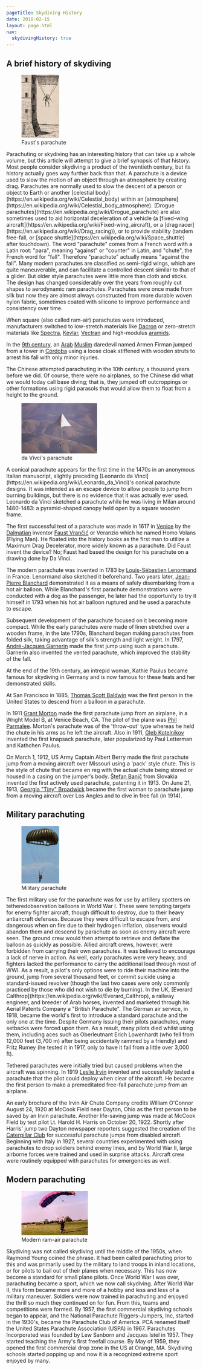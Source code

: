 ```yaml
---
pageTitle: Skydiving History
date: 2018-02-15
layout: page.html
nav:
  skydivingHistory: true
---
```


## A brief history of skydiving

<figure class="figure figure--float-left"><img src="../img/homo-volans.jpg" alt="Faust's parachute"><figcaption>Faust's parachute</figcaption></figure>Parachuting or skydiving has an interesting history that can take up a whole volume, but this article will attempt to give a brief synopsis of that history. Most people consider skydiving a product of the twentieth century, but its history actually goes way further back than that.
A parachute is a device used to slow the motion of an object through an atmosphere by creating drag. Parachutes are normally used to slow the descent of a person or object to Earth or another [celestial body](https://en.wikipedia.org/wiki/Celestial_body) within an [atmosphere](https://en.wikipedia.org/wiki/Celestial_body_atmosphere). [Drogue parachutes](https://en.wikipedia.org/wiki/Drogue_parachute) are also sometimes used to aid horizontal deceleration of a vehicle (a [fixed-wing aircraft](https://en.wikipedia.org/wiki/Fixed-wing_aircraft), or a [drag racer](https://en.wikipedia.org/wiki/Drag_racing)), or to provide stability (tandem free-fall, or [space shuttle](https://en.wikipedia.org/wiki/Space_shuttle) after touchdown). The word "parachute" comes from a French word with a Latin root: "para", meaning "against" or "counter" in Latin, and "chute", the French word for "fall". Therefore "parachute" actually means "against the fall". Many modern parachutes are classified as semi-rigid wings, which are quite maneuverable, and can facilitate a controlled descent similar to that of a glider. But older style parachutes were little more than cloth and sticks. The design has changed considerably over the years from roughly cut shapes to aerodynamic ram parachutes. Parachutes were once made from silk but now they are almost always constructed from more durable woven nylon fabric, sometimes coated with silicone to improve performance and consistency over time.

When square (also called ram-air) parachutes were introduced, manufacturers switched to low-stretch materials like [Dacron](https://en.wikipedia.org/wiki/Dacron) or zero-stretch materials like [Spectra](https://en.wikipedia.org/wiki/Ultra-high-molecular-weight_polyethylene#Fiber), [Kevlar](https://en.wikipedia.org/wiki/Kevlar), [Vectran](https://en.wikipedia.org/wiki/Vectran) and high-modulus [aramids](https://en.wikipedia.org/wiki/Aramid).

In the [9th century](https://en.wikipedia.org/wiki/9th_century), an [Arab](https://en.wikipedia.org/wiki/Arab) [Muslim](https://en.wikipedia.org/wiki/Muslim) daredevil named Armen Firman jumped from a tower in [Córdoba](https://en.wikipedia.org/wiki/Córdoba%2C_Spain) using a loose cloak stiffened with wooden struts to arrest his fall with only minor injuries.

The Chinese attempted parachuting in the 10th century, a thousand years before we did. Of course, there were no airplanes, so the Chinese did what we would today call base diving; that is, they jumped off outcroppings or other formations using rigid parasols that would allow them to float from a height to the ground. 

<figure class="figure figure--float-right"><img src="../img/davincichute.jpg" alt="da Vivci's parachute"><figcaption>da Vivci's parachute</figcaption></figure>A conical parachute appears for the first time in the 1470s in an anonymous Italian manuscript, slightly preceding [Leonardo da Vinci](https://en.wikipedia.org/wiki/Leonardo_da_Vinci)'s conical parachute designs. It was intended as an escape device to allow people to jump from burning buildings, but there is no evidence that it was actually ever used. Leonardo da Vinci sketched a parachute while he was living in Milan around 1480-1483: a pyramid-shaped canopy held open by a square wooden frame. 

The first successful test of a parachute was made in 1617 in [Venice](https://en.wikipedia.org/wiki/Venice) by the [Dalmatian](https://en.wikipedia.org/wiki/Dalmatia) inventor [Faust Vrančić](https://en.wikipedia.org/wiki/Faust_Vrančić) or Veranzio which he named Homo Volans (Flying Man). He floated into the history books as the first man to utilize a Maximum Drag Decelerator, more widely known as a parachute. Did Faust invent the device? No; Faust had based the design for his parachute on a drawing done by Da Vinci.

The modern parachute was invented in 1783 by [Louis-Sébastien Lenormand](https://en.wikipedia.org/wiki/Louis-Sébastien_Lenormand) in France. Lenormand also sketched it beforehand. Two years later, [Jean-Pierre Blanchard](https://en.wikipedia.org/wiki/Jean-Pierre_Blanchard) demonstrated it as a means of safely disembarking from a hot air balloon. While Blanchard's first parachute demonstrations were conducted with a dog as the passenger, he later had the opportunity to try it himself in 1793 when his hot air balloon ruptured and he used a parachute to escape.

Subsequent development of the parachute focused on it becoming more compact. While the early parachutes were made of linen stretched over a wooden frame, in the late 1790s, Blanchard began making parachutes from folded silk, taking advantage of silk's strength and light weight. In 1797, [André-Jacques Garnerin](https://en.wikipedia.org/wiki/André_Garnerin) made the first jump using such a parachute. Garnerin also invented the vented parachute, which improved the stability of the fall.

At the end of the 19th century, an intrepid woman, Kathie Paulus became famous for skydiving in Germany and is now famous for these feats and her demonstrated skills.

At San Francisco in 1885, [Thomas Scott Baldwin](https://en.wikipedia.org/wiki/Thomas_Scott_Baldwin) was the first person in the United States to descend from a balloon in a parachute.

In 1911 [Grant Morton](https://en.wikipedia.org/wiki/Grant_Morton) made the first parachute jump from an airplane, in a Wright Model B, at Venice Beach, CA. The pilot of the plane was [Phil Parmalee](https://en.wikipedia.org/wiki/Phil_Parmalee). Morton's parachute was of the 'throw-out' type whereas he held the chute in his arms as he left the aircraft. Also in 1911, [Gleb Kotelnikov](https://en.wikipedia.org/wiki/Gleb_Kotelnikov) invented the first knapsack parachute, later popularized by Paul Letterman and Kathchen Paulus.

On March 1, 1912, US Army Captain Albert Berry made the first parachute jump from a moving aircraft over Missouri using a 'pack' style chute. This is the style of chute that became en reg with the actual chute being stored or housed in a casing on the jumper's body. [Štefan Banič](https://en.wikipedia.org/wiki/Štefan_Banič) from Slovakia invented the first actively used parachute, patenting it in 1913. On June 21, 1913, [Georgia "Tiny" Broadwick](https://en.wikipedia.org/wiki/Tiny_Broadwick) became the first woman to parachute jump from a moving aircraft over Los Angles and to dive in free fall (in 1914).

## Military parachuting

<figure class="figure figure--float-left"><img src="../img/round.jpg" alt="Military parachute"><figcaption>Military parachute</figcaption></figure>The first military use for the parachute was for use by artillery spotters on tetheredobservation balloons in World War I. These were tempting targets for enemy fighter aircraft, though difficult to destroy, due to their heavy antiaircraft defenses. Because they were difficult to escape from, and dangerous when on fire due to their hydrogen inflation, observers would abandon them and descend by parachute as soon as enemy aircraft were seen. The ground crew would then attempt to retrieve and deflate the balloon as quickly as possible. Allied aircraft crews, however, were forbidden from carrying their own parachutes. It was believed to encourage a lack of nerve in action. As well, early parachutes were very heavy, and fighters lacked the performance to carry the additional load through most of WWI. As a result, a pilot's only options were to ride their machine into the ground, jump from several thousand feet, or commit suicide using a standard-issued revolver (though the last two cases were only commonly practiced by those who did not wish to die by burning). In the UK, [Everard Calthrop](https://en.wikipedia.org/wiki/Everard_Calthrop), a railway engineer, and breeder of Arab horses, invented and marketed through his Aerial Patents Company a "British Parachute". The German air service, in 1918, became the world's first to introduce a standard parachute and the only one at the time. Despite Germany issuing their pilots parachutes, many setbacks were forced upon them. As a result, many pilots died whilst using them, including aces such as Oberleutnant Erich Lowenhardt (who fell from 12,000 feet (3,700 m) after being accidentally rammed by a friendly) and Fritz Rumey (he tested it in 1917, only to have it fail from a little over 3,000 ft).

Tethered parachutes were initially tried but caused problems when the aircraft was spinning. In 1919 [Leslie Irvin](https://en.wikipedia.org/wiki/Leslie_Irvin) invented and successfully tested a parachute that the pilot could deploy when clear of the aircraft. He became the first person to make a premeditated free-fall parachute jump from an airplane.

An early brochure of the Irvin Air Chute Company credits William O'Connor August 24, 1920 at McCook Field near Dayton, Ohio as the first person to be saved by an Irvin parachute. Another life-saving jump was made at McCook Field by test pilot Lt. Harold H. Harris on October 20, 1922. Shortly after Harris' jump two Dayton newspaper reporters suggested the creation of the [Caterpillar Club](https://en.wikipedia.org/wiki/Caterpillar_Club) for successful parachute jumps from disabled aircraft. Beginning with Italy in 1927, several countries experimented with using parachutes to drop soldiers behind enemy lines, and by World War II, large airborne forces were trained and used in surprise attacks. Aircraft crew were routinely equipped with parachutes for emergencies as well.

## Modern parachuting

<figure class="figure figure--float-right"><img src="../img/bill.jpg" alt="Modern ram-air parachute"><figcaption>Modern ram-air parachute</figcaption></figure>Skydiving was not called skydiving until the middle of the 1950s, when Raymond Young coined the phrase. It had been called parachuting prior to this and was primarily used by the military to land troops in inland locations, or for pilots to bail out of their planes when necessary. This has now become a standard for small plane pilots. Once World War I was over, parachuting became a sport, which we now call skydiving. After World War II, this form became more and more of a hobby and less and less of a military maneuver. Soldiers were now trained in parachuting and enjoyed the thrill so much they continued on for fun. From this, teams and competitions were formed. By 1957, the first commercial skydiving schools began to appear, and the National Parachute Riggers-Jumpers, Inc, started in the 1930's, became the Parachute Club of America. PCA renamed itself the United States Parachute Association (USPA) in 1967. Parachutes Incorporated was founded by Lew Sanborn and Jacques Istel in 1957. They started teaching the Army's first freefall course. By May of 1959, they opened the first commercial drop zone in the US at Orange, MA. Skydiving schools started popping up and now it is a recognized extreme sport enjoyed by many.
